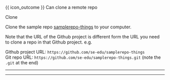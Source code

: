 <span id="prereqs"><panel src="../../revisionControl/remoteRepositories/unit-inElsewhere-asFlat.md" boilerplate header="{{ icon_prereq }} %%Project Management → Revision Control → Remote Respositories%%" popup-url="{{ baseUrl }}/revisionControl/remoteRepositories" /></span>

<span id="outcomes">{{ icon_outcome }} Can clone a remote repo</span>

<span id="title">Clone</span>

<div id="body">

Clone the sample repo [samplerepo-things](https://github.com/se-edu/samplerepo-things) to your computer.

<tip-box type="error"> 

Note that the URL of the Github project is different form the URL you need to clone a repo in that Github project.
e.g.

Github project URL: `https://github.com/se-edu/samplerepo-things` <br>
Git repo URL: `https://github.com/se-edu/samplerepo-things.git` (note the `.git` at the end)

</tip-box>

<tabs>
  <tab header="SourceTree">
    <include src="./sourcetree.md" />
  <hr></tab>
  <tab header="CLI">
    <include src="./cli.md" />
  <hr></tab>
</tabs>

</div>

<div id="extras">
</div>